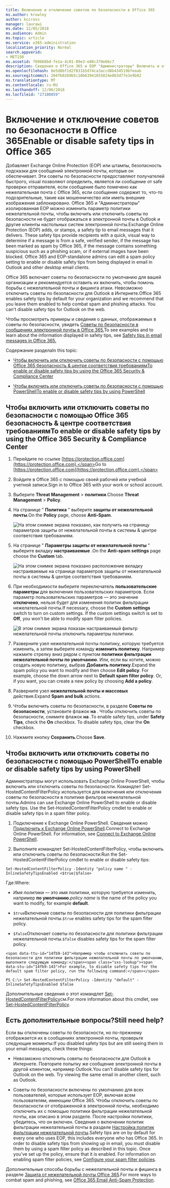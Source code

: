 ```yaml
---
title: Включение и отключение советов по безопасности в Office 365
ms.author: krowley
author: kccross
manager: laurawi
ms.date: 12/05/2018
ms.audience: Admin
ms.topic: article
ms.service: o365-administration
localization_priority: Normal
search.appverid:
- MET150
ms.assetid: f09668bd-fe1a-4c01-89e3-e88c370e66c7
description: Сведения о Office 365 и EOP "Администраторы" Включить и отключить советы по безопасности в сообщениях электронной почты.
ms.openlocfilehash: 8e5d8bf1d2f831b5d74ca3accd8b434519bfeaab
ms.sourcegitcommit: 204fb0269b5c10b63941055824e863d77e3e9b02
ms.translationtype: MT
ms.contentlocale: ru-RU
ms.lasthandoff: 12/06/2018
ms.locfileid: "27180859"
---
```

# <a name="enable-or-disable-safety-tips-in-office-365"></a><span data-ttu-id="14fb9-103">Включение и отключение советов по безопасности в Office 365</span><span class="sxs-lookup"><span data-stu-id="14fb9-103">Enable or disable safety tips in Office 365</span></span>

<span data-ttu-id="14fb9-p101">Добавляет Exchange Online Protection (EOP) или штампы, безопасность подсказки для сообщений электронной почты, которые он обеспечивает. Эти советы по безопасности предоставляют получателей быстрого, visual позволяют определить, является ли сообщение от safe проверки отправителя, если сообщение было помечено как нежелательная почта с Office 365, если сообщение содержит то, что-то подозрительные, такие как мошенничество или иметь внешние изображения заблокировано. Office 365 и "Администраторы" изолированная EOP можно изменить параметр политики нежелательной почты, чтобы включить или отключить советы по безопасности не будет отображаться в электронной почты в Outlook и другие клиенты настольных систем электронной почты.</span><span class="sxs-lookup"><span data-stu-id="14fb9-p101">Exchange Online Protection (EOP) adds, or stamps, a safety tip to email messages that it delivers. These safety tips provide recipients with a quick, visual way to determine if a message is from a safe, verified sender, if the message has been marked as spam by Office 365, if the message contains something suspicious such as a phishing scam, or if external images have been blocked. Office 365 and EOP-standalone admins can edit a spam policy setting to enable or disable safety tips from being displayed in email in Outlook and other desktop email clients.</span></span> 
  
<span data-ttu-id="14fb9-p102">Office 365 включает советы по безопасности по умолчанию для вашей организации и рекомендуется оставить их включить, чтобы помочь борьбы с нежелательной почты и фишинга атаки. Невозможно отключить советы по безопасности для Outlook в Интернете.</span><span class="sxs-lookup"><span data-stu-id="14fb9-p102">Office 365 enables safety tips by default for your organization and we recommend that you leave them enabled to help combat spam and phishing attacks. You can't disable safety tips for Outlook on the web.</span></span>
  
<span data-ttu-id="14fb9-109">Чтобы просмотреть примеры и сведения о данных, отображаемых в советы по безопасности, увидеть [Советы по безопасности в сообщениях электронной почты в Office 365.](safety-tips-in-office-365.md)</span><span class="sxs-lookup"><span data-stu-id="14fb9-109">To see examples and to learn about the information displayed in safety tips, see [Safety tips in email messages in Office 365.](safety-tips-in-office-365.md)</span></span>
  
<span data-ttu-id="14fb9-110">Содержание раздела</span><span class="sxs-lookup"><span data-stu-id="14fb9-110">In this topic:</span></span>
  
- [<span data-ttu-id="14fb9-111">Чтобы включить или отключить советы по безопасности с помощью Office 365 безопасность &amp; центре соответствия требованиям</span><span class="sxs-lookup"><span data-stu-id="14fb9-111">To enable or disable safety tips by using the Office 365 Security &amp; Compliance Center</span></span>](enable-or-disable-safety-tips.md#SandCCsafetytip)
    
- [<span data-ttu-id="14fb9-112">Чтобы включить или отключить советы по безопасности с помощью PowerShell</span><span class="sxs-lookup"><span data-stu-id="14fb9-112">To enable or disable safety tips by using PowerShell</span></span>](enable-or-disable-safety-tips.md#pshellsafetytip)
    
## <a name="to-enable-or-disable-safety-tips-by-using-the-office-365-security-amp-compliance-center"></a><span data-ttu-id="14fb9-113">Чтобы включить или отключить советы по безопасности с помощью Office 365 безопасность &amp; центре соответствия требованиям</span><span class="sxs-lookup"><span data-stu-id="14fb9-113">To enable or disable safety tips by using the Office 365 Security &amp; Compliance Center</span></span>
<span data-ttu-id="14fb9-114"><a name="SandCCsafetytip"> </a></span><span class="sxs-lookup"><span data-stu-id="14fb9-114"></span></span>

1. <span data-ttu-id="14fb9-115">Перейдите по ссылке [https://protection.office.com](https://protection.office.com).</span><span class="sxs-lookup"><span data-stu-id="14fb9-115">Go to [https://protection.office.com](https://protection.office.com).</span></span>
    
2. <span data-ttu-id="14fb9-116">Войдите в Office 365 с помощью своей рабочей или учебной учетной записи.</span><span class="sxs-lookup"><span data-stu-id="14fb9-116">Sign in to Office 365 with your work or school account.</span></span>
    
3. <span data-ttu-id="14fb9-117">Выберите **Threat Management** \> **политики**.</span><span class="sxs-lookup"><span data-stu-id="14fb9-117">Choose **Threat Management** \> **Policy**.</span></span> 
    
4. <span data-ttu-id="14fb9-118">На странице " **Политика** " выберите **защиты от нежелательной почты**.</span><span class="sxs-lookup"><span data-stu-id="14fb9-118">On the **Policy** page, choose **Anti-Spam**.</span></span>
    
    ![На этом снимке экрана показано, как получить на страницу параметров защиты от нежелательной почты в системы &amp; центре соответствия требованиям.](media/b8eb2ee3-2eb1-4ea2-b138-f6d7fb2e23de.png)
  
5. <span data-ttu-id="14fb9-120">На странице " **Параметры защиты от нежелательной почты** " выберите вкладку **настраиваемые** .</span><span class="sxs-lookup"><span data-stu-id="14fb9-120">On the **Anti-spam settings** page choose the **Custom** tab.</span></span> 
    
    ![На этом снимке экрана показано расположение вкладку настраиваемые на странице параметров защиты от нежелательной почты в системы &amp; центре соответствия требованиям.](media/1d688d23-e6f3-4de5-84a7-e8ce31786193.png)
  
6. <span data-ttu-id="14fb9-p103">При необходимости выберите переключатель **пользовательские параметры** для включения пользовательских параметров. Если параметр пользовательских параметров — это значение **отключено**, нельзя будет для изменения политик фильтрации нежелательной почты.</span><span class="sxs-lookup"><span data-stu-id="14fb9-p103">If necessary, choose the **Custom settings** switch to turn on custom settings. If the custom settings switch is set to **Off**, you won't be able to modify spam filter policies.</span></span>
    
    ![В этом снимке экрана показан настраиваемый фильтр нежелательной почты отключить параметры политики.](media/94f900ad-b556-4a31-a3ac-acfcd72e71b8.png)
  
7. <span data-ttu-id="14fb9-p104">Разверните узел нежелательной почты политику, которую требуется изменить, а затем выберите команду **изменить политику**. Например нажмите стрелку вниз рядом с пунктом **политики фильтрации нежелательной почты по умолчанию**. Или, если вы хотите, можно создать новую политику, выбрав **Добавить политику**.</span><span class="sxs-lookup"><span data-stu-id="14fb9-p104">Expand the spam policy you want to modify and then choose **Edit policy**. For example, choose the down arrow next to **Default spam filter policy**. Or, if you want, you can create a new policy by choosing **Add a policy**.</span></span>
    
8. <span data-ttu-id="14fb9-128">Разверните узел **нежелательной почты и массовых** действия.</span><span class="sxs-lookup"><span data-stu-id="14fb9-128">Expand **Spam and bulk** actions.</span></span> 
    
9. <span data-ttu-id="14fb9-p105">Чтобы включить советы по безопасности, в разделе **Советы по безопасности**, установите флажок **на** . Чтобы отключить советы по безопасности, снимите флажок **на** .</span><span class="sxs-lookup"><span data-stu-id="14fb9-p105">To enable safety tips, under **Safety Tips**, check the **On** checkbox. To disable safety tips, clear the **On** checkbox.</span></span> 
    
10. <span data-ttu-id="14fb9-131">Нажмите кнопку **Сохранить**.</span><span class="sxs-lookup"><span data-stu-id="14fb9-131">Choose **Save**.</span></span>
    
## <a name="to-enable-or-disable-safety-tips-by-using-powershell"></a><span data-ttu-id="14fb9-132">Чтобы включить или отключить советы по безопасности с помощью PowerShell</span><span class="sxs-lookup"><span data-stu-id="14fb9-132">To enable or disable safety tips by using PowerShell</span></span>
<span data-ttu-id="14fb9-133"><a name="pshellsafetytip"> </a></span><span class="sxs-lookup"><span data-stu-id="14fb9-133"></span></span>

<span data-ttu-id="14fb9-p106">Администраторы могут использовать Exchange Online PowerShell, чтобы включить или отключить советы по безопасности. Командлет Set-HostedContentFilterPolicy используется для включения или отключения советы по безопасности в политике фильтров нежелательной почты.</span><span class="sxs-lookup"><span data-stu-id="14fb9-p106">Admins can use Exchange Online PowerShell to enable or disable safety tips. Use the Set-HostedContentFilterPolicy cmdlet to enable or disable safety tips in a spam filter policy.</span></span>
  
1. <span data-ttu-id="14fb9-p107">Подключение к Exchange Online PowerShell. Сведения можно [Подключить к Exchange Online PowerShell](http://go.microsoft.com/fwlink/p/?LinkId=396554).</span><span class="sxs-lookup"><span data-stu-id="14fb9-p107">Connect to Exchange Online PowerShell. For information, see [Connect to Exchange Online PowerShell](http://go.microsoft.com/fwlink/p/?LinkId=396554).</span></span>
    
2. <span data-ttu-id="14fb9-138">Выполните командлет Set-HostedContentFilterPolicy, чтобы включить или отключить советы по безопасности:</span><span class="sxs-lookup"><span data-stu-id="14fb9-138">Run the Set-HostedContentFilterPolicy cmdlet to enable or disable safety tips:</span></span>
    
  ```
  Set-HostedContentFilterPolicy -Identity "policy name " -InlineSafetyTipsEnabled <$true|$false>
  ```

<span data-ttu-id="14fb9-139">Где:</span><span class="sxs-lookup"><span data-stu-id="14fb9-139">Where:</span></span>
    
  -  <span data-ttu-id="14fb9-140">*Имя политики* — это имя политики, которую требуется изменить, например **по умолчанию**.</span><span class="sxs-lookup"><span data-stu-id="14fb9-140">*policy name*  is the name of the policy you want to modify, for example **default**.</span></span>
    
  -  <span data-ttu-id="14fb9-141">`$true`Включение советы по безопасности для политики фильтрации нежелательной почты.</span><span class="sxs-lookup"><span data-stu-id="14fb9-141">`$true` enables safety tips for the spam filter policy.</span></span> 
    
  -  <span data-ttu-id="14fb9-142">`$false`Отключает советы по безопасности для политики фильтрации нежелательной почты.</span><span class="sxs-lookup"><span data-stu-id="14fb9-142">`$false` disables safety tips for the spam filter policy.</span></span> 
    
    <span data-ttu-id="14fb9-143">Например чтобы отключить советы по безопасности для политики фильтрации нежелательной почты по умолчанию, выполните следующую команду:</span><span class="sxs-lookup"><span data-stu-id="14fb9-143">For example, to disable safety tips for the default spam filter policy, run the following command:</span></span>
    
  ```
  PS C:\> Set-HostedContentFilterPolicy -Identity "default" -InlineSafetyTipsEnabled $false
  ```

<span data-ttu-id="14fb9-144">Дополнительные сведения о этот командлет [Set-HostedContentFilterPolicy](https://technet.microsoft.com/library/jj200781.aspx)см.</span><span class="sxs-lookup"><span data-stu-id="14fb9-144">For more information about this cmdlet, see [Set-HostedContentFilterPolicy](https://technet.microsoft.com/library/jj200781.aspx).</span></span>
    
## <a name="still-need-help"></a><span data-ttu-id="14fb9-145">Есть дополнительные вопросы?</span><span class="sxs-lookup"><span data-stu-id="14fb9-145">Still need help?</span></span>
<span data-ttu-id="14fb9-146"><a name="pshellsafetytip"> </a></span><span class="sxs-lookup"><span data-stu-id="14fb9-146"></span></span>

<span data-ttu-id="14fb9-147">Если вы отключены советы по безопасности, но по-прежнему отображается их в сообщениях электронной почты, проверьте следующие моменты:</span><span class="sxs-lookup"><span data-stu-id="14fb9-147">If you disabled safety tips but are still seeing them in your email messages, check these things:</span></span>
  
- <span data-ttu-id="14fb9-p108">Невозможно отключить советы по безопасности для Outlook в Интернете. Повторите попытку же сообщение электронной почты в другой клиентом, например Outlook.</span><span class="sxs-lookup"><span data-stu-id="14fb9-p108">You can't disable safety tips for Outlook on the web. Try viewing the same email in another client, such as Outlook.</span></span>
    
- <span data-ttu-id="14fb9-p109">Советы по безопасности включены по умолчанию для всех пользователей, которые использует EOP, включая всем пользователям, имеющим Office 365. Чтобы отключить советы по безопасности от отображенной в электронной почты, необходимо отключить их с помощью политики фильтрации нежелательной почты, как описано в этом разделе. После настройки политики, убедитесь, что он включен. Сведения о включении политик фильтрации нежелательной почты в разделе [Настройка политик фильтрации нежелательной почты](https://technet.microsoft.com/library/jj200684.aspx).</span><span class="sxs-lookup"><span data-stu-id="14fb9-p109">Safety tips are on by default for every one who uses EOP, this includes everyone who has Office 365. In order to disable safety tips from showing up in email, you must disable them by using a spam filter policy as described in this topic. Once you've set up the policy, ensure that it is enabled. For information on enabling spam filter policies, see [Configure your spam filter policies](https://technet.microsoft.com/library/jj200684.aspx).</span></span>
    
<span data-ttu-id="14fb9-154">Дополнительные способы борьбы с нежелательной почты и фишинга в разделе [Защита от нежелательной почты Office 365](anti-spam-protection.md).</span><span class="sxs-lookup"><span data-stu-id="14fb9-154">For more ways to combat spam and phishing, see [Office 365 Email Anti-Spam Protection](anti-spam-protection.md).</span></span>
  

